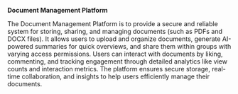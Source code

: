 **Document Management Platform**

The Document Management Platform is to provide a secure and reliable system for storing, sharing, and managing documents (such as PDFs and DOCX files). It allows users to upload and organize documents, generate AI-powered summaries for quick overviews, and share them within groups with varying access permissions. Users can interact with documents by liking, commenting, and tracking engagement through detailed analytics like view counts and interaction metrics. The platform ensures secure storage, real-time collaboration, and insights to help users efficiently manage their documents. 
